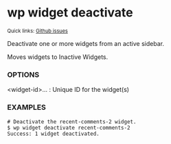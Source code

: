 # wp widget deactivate

<small>Quick links: <a href="https://github.com/issues?q=is%3Aopen+label%3Acommand%3Awidget-deactivate+sort%3Aupdated-desc+org%3Awp-cli">Github issues</a></small>

Deactivate one or more widgets from an active sidebar.

Moves widgets to Inactive Widgets.

### OPTIONS

&lt;widget-id&gt;...
: Unique ID for the widget(s)

### EXAMPLES

    # Deactivate the recent-comments-2 widget.
    $ wp widget deactivate recent-comments-2
    Success: 1 widget deactivated.



